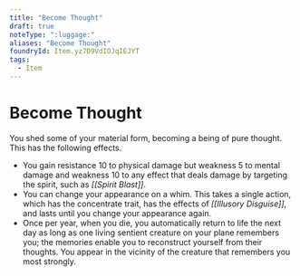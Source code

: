 ```yaml
---
title: "Become Thought"
draft: true
noteType: ":luggage:"
aliases: "Become Thought"
foundryId: Item.yz7D9VdIOJqIEJYT
tags:
  - Item
---
```


# Become Thought

You shed some of your material form, becoming a being of pure thought. This has the following effects.

*   You gain resistance 10 to physical damage but weakness 5 to mental damage and weakness 10 to any effect that deals damage by targeting the spirit, such as _[[Spirit Blast]]_.
*   You can change your appearance on a whim. This takes a single action, which has the concentrate trait, has the effects of _[[Illusory Disguise]]_, and lasts until you change your appearance again.
*   Once per year, when you die, you automatically return to life the next day as long as one living sentient creature on your plane remembers you; the memories enable you to reconstruct yourself from their thoughts. You appear in the vicinity of the creature that remembers you most strongly.
